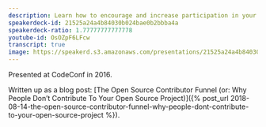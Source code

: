 ```yaml
---
description: Learn how to encourage and increase participation in your open-source project.
speakerdeck-id: 21525a24a4b84030b024bae0b2bbba4a
speakerdeck-ratio: 1.77777777777778
youtube-id: OsOZpF6LFcw
transcript: true
image: https://speakerd.s3.amazonaws.com/presentations/21525a24a4b84030b024bae0b2bbba4a/preview_slide_0.jpg
---
```

Presented at CodeConf in 2016.

Written up as a blog post: [The Open Source Contributor Funnel (or: Why People Don’t Contribute To Your Open Source Project)]({% post_url 2018-08-14-the-open-source-contributor-funnel-why-people-dont-contribute-to-your-open-source-project %}).

